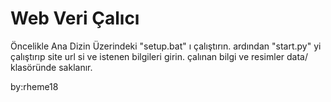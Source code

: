 # Web Veri Çalıcı

Öncelikle Ana Dizin Üzerindeki "setup.bat" ı çalıştırın.
ardından "start.py" yi çalıştırıp site url si ve istenen bilgileri girin.
çalınan bilgi ve resimler data/ klasöründe saklanır.


by:rheme18